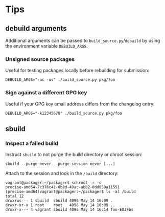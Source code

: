 # Tips

## debuild arguments

Additional arguments can be passed to `build_source.py`/`debuild` by using
the environment variable `DEBUILD_ARGS`.

### Unsigned source packages

Useful for testing packages locally before rebuilding for submission:
```
DEBUILD_ARGS="-uc -us" ./build_source.py pkg/foo
```

### Sign against a different GPG key

Useful if your GPG key email address differs from the changelog entry:
```
DEBUILD_ARGS="-k12345678" ./build_source.py pkg/foo
```

## sbuild

### Inspect a failed build

Instruct `sbuild` to not purge the build directory or chroot session:
```
sbuild --purge never --purge-session never [...]
```

Attach to the session and look in the `/build` directory:
```
vagrant@packager:~/packager$ schroot -r -c
precise-amd64-7c376c42-0b8d-49ac-abb2-0dd659a11551
(precise-amd64)vagrant@packager:~/packager$ ls -al /build
total 12
drwxrws--- 1 sbuild  sbuild 4096 May 14 16:09 .
drwxr-xr-x 1 root    root   4096 May 14 16:09 ..
drwxr-x--- 4 vagrant sbuild 4096 May 14 16:14 foo-E8JFbs
```
